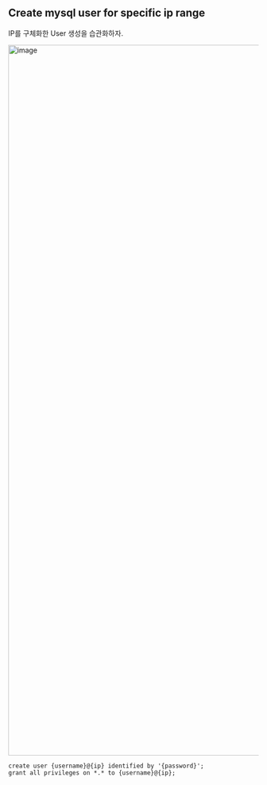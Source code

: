 ## Create mysql user for specific ip range

IP를 구체화한 User 생성을 습관화하자.

<img width="1431" alt="image" src="https://github.com/ecsimsw/daily-note-public/assets/46060746/d36e3c40-d611-4599-892e-8dfc38dbfd18">

```
create user {username}@{ip} identified by '{password}';
grant all privileges on *.* to {username}@{ip};
```
